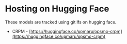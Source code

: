 # Hosting on Hugging Face

These models are tracked using git lfs on hugging face.

- CRPM - [https://huggingface.co/upmaru/opsmo-crpm](https://huggingface.co/upmaru/opsmo-crpm)
